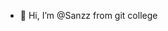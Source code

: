 - 👋 Hi, I’m @Sanzz
from git college


<!---
Sanzdk/Sanzdk is a ✨ special ✨ repository because its `README.md` (this file) appears on your GitHub profile.
You can click the Preview link to take a look at your changes.
--->

